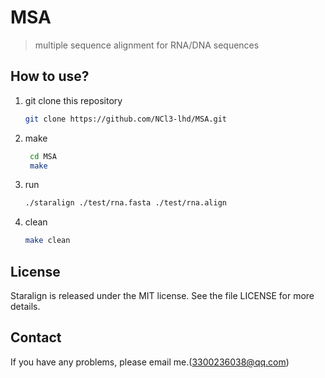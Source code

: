 # MSA

> multiple sequence alignment for RNA/DNA sequences

## How to use?

1. git clone this repository
   ```bash
   git clone https://github.com/NCl3-lhd/MSA.git
   ```

2. make
   ```bash
    cd MSA
    make
   ```

3. run
   ```bash
   ./staralign ./test/rna.fasta ./test/rna.align
   ```

4. clean
   ```bash
   make clean
   ```

## License

Staralign is released under the MIT license. See the file LICENSE for more details.

## Contact

If you have any problems, please email me.(3300236038@qq.com)